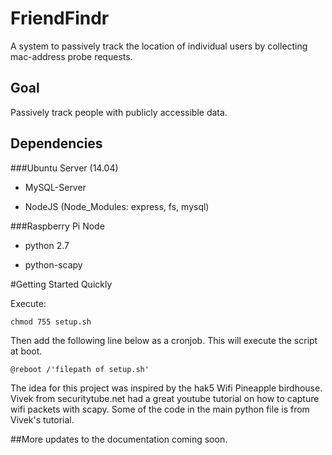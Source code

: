 # FriendFindr
A system to passively track the location of individual users by collecting mac-address probe requests.
## Goal
Passively track people with publicly accessible data.

## Dependencies

###Ubuntu Server (14.04)
* MySQL-Server

* NodeJS (Node_Modules: express, fs, mysql)

###Raspberry Pi Node
* python 2.7

* python-scapy

#Getting Started Quickly

Execute:

`chmod 755 setup.sh`

Then add the following line below as a cronjob. This will execute the script at boot.

`@reboot /'filepath of setup.sh'`

The idea for this project was inspired by the hak5 Wifi Pineapple birdhouse. Vivek from securitytube.net had a great youtube tutorial on how to capture wifi packets with scapy. Some of the code in the main python file is from Vivek's tutorial.

##More updates to the documentation coming soon.
